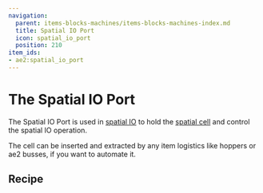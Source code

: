 ```yaml
---
navigation:
  parent: items-blocks-machines/items-blocks-machines-index.md
  title: Spatial IO Port
  icon: spatial_io_port
  position: 210 
item_ids:
- ae2:spatial_io_port
---
```


# The Spatial IO Port

<BlockImage id="spatial_io_port" p:powered="true" scale="8" />

The Spatial IO Port is used in [spatial IO](../ae2-mechanics/spatial_io.md) to hold the [spatial cell](spatial_cells.md)
and control the spatial IO operation.

The cell can be inserted and extracted by any item logistics like hoppers or ae2 busses, if you want to automate it.

## Recipe

<RecipeFor id="spatial_io_port" />
